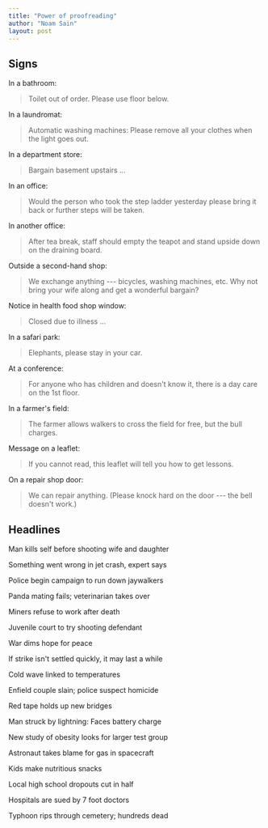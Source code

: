```yaml
---
title: "Power of proofreading"
author: "Noam Sain"
layout: post
---
```


## Signs

In a bathroom:

> Toilet out of order. Please use floor below.

In a laundromat:

> Automatic washing machines: Please remove all your clothes when the light goes out.

In a department store:

> Bargain basement upstairs ...

In an office:

> Would the person who took the step ladder yesterday please bring it back or further steps will be taken.

In another office:

> After tea break, staff should empty the teapot and stand upside down on the draining board.

Outside a second-hand shop:

> We exchange anything --- bicycles, washing machines, etc. Why not bring your wife along and get a wonderful bargain?

Notice in health food shop window:

> Closed due to illness ...

In a safari park:

> Elephants, please stay in your car.

At a conference:

> For anyone who has children and doesn't know it, there is a day care on the 1st floor.

In a farmer's field:

> The farmer allows walkers to cross the field for free, but the bull charges.

Message on a leaflet:

> If you cannot read, this leaflet will tell you how to get lessons.

On a repair shop door:

> We can repair anything. (Please knock hard on the door --- the bell doesn't work.)

## Headlines

Man kills self before shooting wife and daughter

Something went wrong in jet crash, expert says

Police begin campaign to run down jaywalkers

Panda mating fails; veterinarian takes over

Miners refuse to work after death

Juvenile court to try shooting defendant

War dims hope for peace

If strike isn't settled quickly, it may last a while

Cold wave linked to temperatures

Enfield couple slain; police suspect homicide

Red tape holds up new bridges

Man struck by lightning: Faces battery charge

New study of obesity looks for larger test group

Astronaut takes blame for gas in spacecraft

Kids make nutritious snacks

Local high school dropouts cut in half

Hospitals are sued by 7 foot doctors

Typhoon rips through cemetery; hundreds dead
